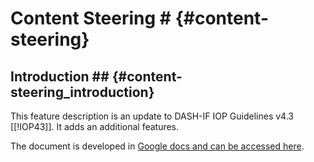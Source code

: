 # Content Steering # {#content-steering}

## Introduction ## {#content-steering_introduction}

This feature description is an update to DASH-IF IOP Guidelines v4.3 [[!IOP43]].
It adds an additional features.

The document is developed in [Google docs and can be accessed here](https://docs.google.com/document/d/18DjRAQS4MMbP1zwOf0d_VU9X4A3rIvj6lAFk3_ChYQM/edit).
